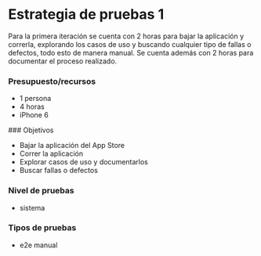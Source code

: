# Estrategia de pruebas 1

Para la primera iteración se cuenta con 2 horas para bajar la aplicación y correrla, explorando los casos de uso y buscando cualquier tipo de fallas o defectos, todo esto de manera manual. Se cuenta además con 2 horas para documentar el proceso realizado.

### Presupuesto/recursos
- 1 persona
- 4 horas
- iPhone 6

### Objetivos
- Bajar la aplicación del App Store
- Correr la aplicación
- Explorar casos de uso y documentarlos
- Buscar fallas o defectos

### Nivel de pruebas
- sistema

### Tipos de pruebas
- e2e manual

